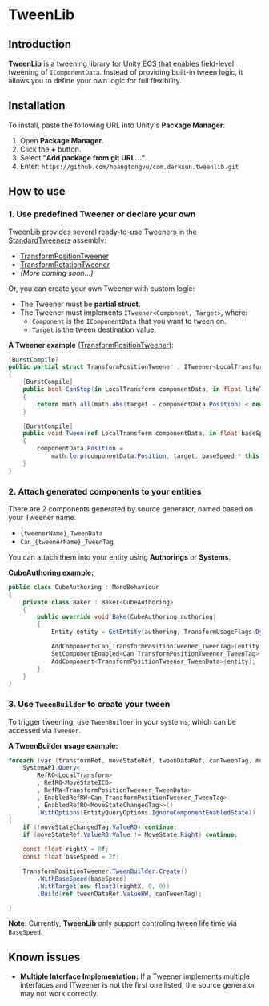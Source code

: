 # TweenLib

## Introduction

**TweenLib** is a tweening library for Unity ECS that enables field-level tweening of `IComponentData`. Instead of providing built-in tween logic, it allows you to define your own logic for full flexibility.

## Installation

To install, paste the following URL into Unity's **Package Manager**:

1. Open **Package Manager**.
2. Click the **+** button.
3. Select **"Add package from git URL..."**.
4. Enter: `https://github.com/hoangtongvu/com.darksun.tweenlib.git`

## How to use

### 1. Use predefined Tweener or declare your own

TweenLib provides several ready-to-use Tweeners in the [StandardTweeners](StandardTweeners) assembly:
- [TransformPositionTweener](StandardTweeners/TransformPositionTweener.cs)
- [TransformRotationTweener](StandardTweeners/TransformRotationTweener.cs)
- *(More coming soon...)*

Or, you can create your own Tweener with custom logic:
- The Tweener must be **partial struct**.
- The Tweener must implements `ITweener<Component, Target>`, where:
    - `Component` is the `IComponentData` that you want to tween on.
    - `Target` is the tween destination value.

**A Tweener example** ([TransformPositionTweener](StandardTweeners/TransformPositionTweener.cs)):
```cs
[BurstCompile]
public partial struct TransformPositionTweener : ITweener<LocalTransform, float3>
{
    [BurstCompile]
    public bool CanStop(in LocalTransform componentData, in float lifeTimeSecond, in float baseSpeed, in float3 target)
    {
        return math.all(math.abs(target - componentData.Position) < new float3(Configs.Epsilon));
    }

    [BurstCompile]
    public void Tween(ref LocalTransform componentData, in float baseSpeed, in float3 target)
    {
        componentData.Position =
            math.lerp(componentData.Position, target, baseSpeed * this.DeltaTime);
    }
}
```

### 2. Attach generated components to your entities

There are 2 components generated by source generator, named based on your Tweener name.
- `{tweenerName}_TweenData`
- `Can_{tweenerName}_TweenTag`

You can attach them into your entity using **Authorings** or **Systems**.

**CubeAuthoring example:**
```cs
public class CubeAuthoring : MonoBehaviour
{
    private class Baker : Baker<CubeAuthoring>
    {
        public override void Bake(CubeAuthoring authoring)
        {
            Entity entity = GetEntity(authoring, TransformUsageFlags.Dynamic);

            AddComponent<Can_TransformPositionTweener_TweenTag>(entity);
            SetComponentEnabled<Can_TransformPositionTweener_TweenTag>(entity, false);
            AddComponent<TransformPositionTweener_TweenData>(entity);
        }
    }
}
```

### 3. Use `TweenBuilder` to create your tween

To trigger tweening, use `TweenBuilder` in your systems, which can be accessed via `Tweener`.

**A TweenBuilder usage example:**
```cs
foreach (var (transformRef, moveStateRef, tweenDataRef, canTweenTag, moveStateChangedTag) in
    SystemAPI.Query<
        RefRO<LocalTransform>
        , RefRO<MoveStateICD>
        , RefRW<TransformPositionTweener_TweenData>
        , EnabledRefRW<Can_TransformPositionTweener_TweenTag>
        , EnabledRefRO<MoveStateChangedTag>>()
        .WithOptions(EntityQueryOptions.IgnoreComponentEnabledState))
{
    if (!moveStateChangedTag.ValueRO) continue;
    if (moveStateRef.ValueRO.Value != MoveState.Right) continue;

    const float rightX = 8f;
    const float baseSpeed = 2f;

    TransformPositionTweener.TweenBuilder.Create()
        .WithBaseSpeed(baseSpeed)
        .WithTarget(new float3(rightX, 0, 0))
        .Build(ref tweenDataRef.ValueRW, canTweenTag);

}
```

**Note**: Currently, **TweenLib** only support controling tween life time via `BaseSpeed`.

## Known issues

- **Multiple Interface Implementation:** If a Tweener implements multiple interfaces and ITweener is not the first one listed, the source generator may not work correctly.